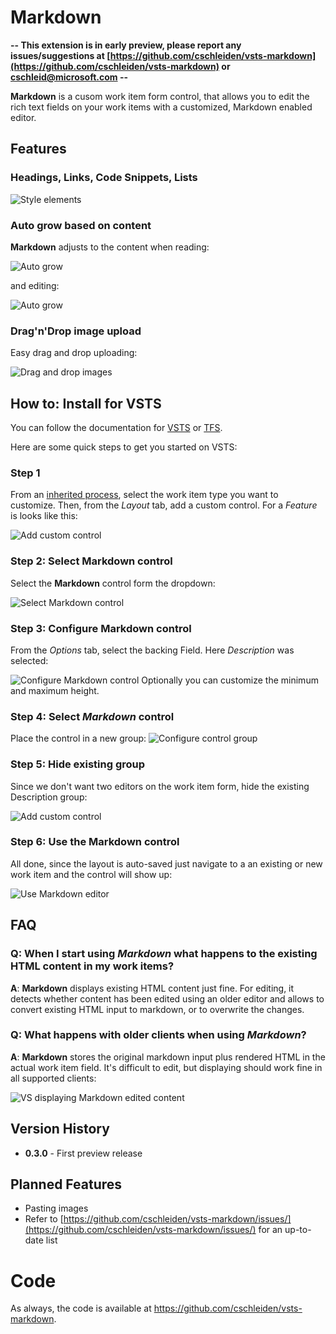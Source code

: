 # Markdown

**-- This extension is in early preview, please report any issues/suggestions at [https://github.com/cschleiden/vsts-markdown](https://github.com/cschleiden/vsts-markdown) or [cschleid@microsoft.com](mailto:cschleid@microsoft.com) --** 

__Markdown__ is a cusom work item form control, that allows you to edit the rich text fields on your work items with a customized, Markdown enabled editor.

## Features

### Headings, Links, Code Snippets, Lists

![Style elements](marketplace/features-styles.png)

### Auto grow based on content

__Markdown__ adjusts to the content when reading:

![Auto grow](marketplace/features-autosize.gif)

and editing:

![Auto grow](marketplace/features-autosize-edit.gif)

### Drag'n'Drop image upload

Easy drag and drop uploading: 

![Drag and drop images](marketplace/dnd-images.gif)

## How to: Install for VSTS 

You can follow the documentation for [VSTS](https://www.visualstudio.com/en-us/docs/work/process/custom-controls-process) or [TFS](https://www.visualstudio.com/en-us/docs/work/reference/weblayout-xml-elements#form-extensions). 

Here are some quick steps to get you started on VSTS:

### Step 1 

From an [inherited process](https://www.visualstudio.com/en-us/docs/work/process/manage-process#create-an-inherited-process), select the work item type you want to customize. Then, from the _Layout_ tab, add a custom control. For a _Feature_ is looks like this:

![Add custom control](marketplace/install1.png)

### Step 2: Select __Markdown__ control

Select the __Markdown__ control form the dropdown:

![Select Markdown control](marketplace/install2.png)

### Step 3: Configure __Markdown__ control

From the _Options_ tab, select the backing Field. Here _Description_ was selected:

![Configure Markdown control](marketplace/install3.png)
Optionally you can customize the minimum and maximum height.

### Step 4: Select _Markdown_ control

Place the control in a new group:
![Configure control group](marketplace/install4.png)

### Step 5: Hide existing group

Since we don't want two editors on the work item form, hide the existing Description group:

![Add custom control](marketplace/install5.png)

### Step 6: Use the __Markdown__ control

All done, since the layout is auto-saved just navigate to a an existing or new work item and the control will show up:

![Use Markdown editor](marketplace/install6.png)

## FAQ

### Q: When I start using _Markdown_ what happens to the existing HTML content in my work items?

**A**: __Markdown__ displays existing HTML content just fine. For editing, it detects whether content has been edited using an older editor and allows to convert existing HTML input to markdown, or to overwrite the changes. 

### Q: What happens with older clients when using _Markdown_?

**A**: __Markdown__ stores the original markdown input plus rendered HTML in the actual work item field. It's difficult to edit, but displaying should work fine in all supported clients:

![VS displaying Markdown edited content](marketplace/faq-vs.png)

## Version History

* **0.3.0** - First preview release

## Planned Features

* Pasting images
* Refer to [https://github.com/cschleiden/vsts-markdown/issues/](https://github.com/cschleiden/vsts-markdown/issues/) for an up-to-date list

# Code #
As always, the code is available at https://github.com/cschleiden/vsts-markdown.